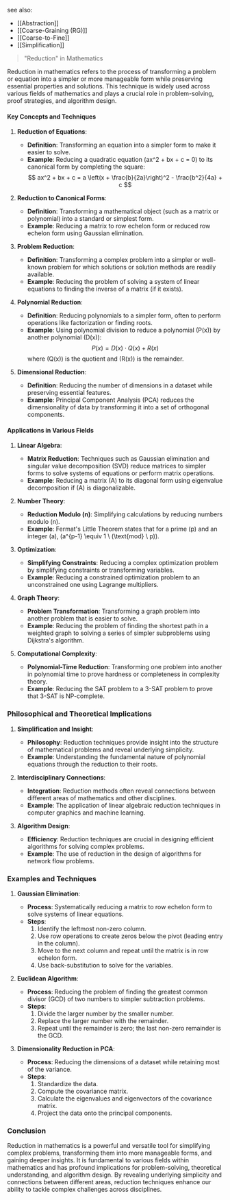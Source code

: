 see also:
- [[Abstraction]]
- [[Coarse-Graining (RG)]]
- [[Coarse-to-Fine]]
- [[Simplification]]

>"Reduction" in Mathematics

Reduction in mathematics refers to the process of transforming a problem or equation into a simpler or more manageable form while preserving essential properties and solutions. This technique is widely used across various fields of mathematics and plays a crucial role in problem-solving, proof strategies, and algorithm design. 

#### Key Concepts and Techniques

1. **Reduction of Equations**:
   - **Definition**: Transforming an equation into a simpler form to make it easier to solve.
   - **Example**: Reducing a quadratic equation \(ax^2 + bx + c = 0\) to its canonical form by completing the square:
     $$
     ax^2 + bx + c = a \left(x + \frac{b}{2a}\right)^2 - \frac{b^2}{4a} + c
     $$

2. **Reduction to Canonical Forms**:
   - **Definition**: Transforming a mathematical object (such as a matrix or polynomial) into a standard or simplest form.
   - **Example**: Reducing a matrix to row echelon form or reduced row echelon form using Gaussian elimination.

3. **Problem Reduction**:
   - **Definition**: Transforming a complex problem into a simpler or well-known problem for which solutions or solution methods are readily available.
   - **Example**: Reducing the problem of solving a system of linear equations to finding the inverse of a matrix (if it exists).

4. **Polynomial Reduction**:
   - **Definition**: Reducing polynomials to a simpler form, often to perform operations like factorization or finding roots.
   - **Example**: Using polynomial division to reduce a polynomial \(P(x)\) by another polynomial \(D(x)\):
     $$
     P(x) = D(x) \cdot Q(x) + R(x)
     $$
     where \(Q(x)\) is the quotient and \(R(x)\) is the remainder.

5. **Dimensional Reduction**:
   - **Definition**: Reducing the number of dimensions in a dataset while preserving essential features.
   - **Example**: Principal Component Analysis (PCA) reduces the dimensionality of data by transforming it into a set of orthogonal components.

#### Applications in Various Fields

1. **Linear Algebra**:
   - **Matrix Reduction**: Techniques such as Gaussian elimination and singular value decomposition (SVD) reduce matrices to simpler forms to solve systems of equations or perform matrix operations.
   - **Example**: Reducing a matrix \(A\) to its diagonal form using eigenvalue decomposition if \(A\) is diagonalizable.

2. **Number Theory**:
   - **Reduction Modulo \(n\)**: Simplifying calculations by reducing numbers modulo \(n\).
   - **Example**: Fermat's Little Theorem states that for a prime \(p\) and an integer \(a\), \(a^{p-1} \equiv 1 \ (\text{mod} \ p)\).

3. **Optimization**:
   - **Simplifying Constraints**: Reducing a complex optimization problem by simplifying constraints or transforming variables.
   - **Example**: Reducing a constrained optimization problem to an unconstrained one using Lagrange multipliers.

4. **Graph Theory**:
   - **Problem Transformation**: Transforming a graph problem into another problem that is easier to solve.
   - **Example**: Reducing the problem of finding the shortest path in a weighted graph to solving a series of simpler subproblems using Dijkstra's algorithm.

5. **Computational Complexity**:
   - **Polynomial-Time Reduction**: Transforming one problem into another in polynomial time to prove hardness or completeness in complexity theory.
   - **Example**: Reducing the SAT problem to a 3-SAT problem to prove that 3-SAT is NP-complete.

### Philosophical and Theoretical Implications

1. **Simplification and Insight**:
   - **Philosophy**: Reduction techniques provide insight into the structure of mathematical problems and reveal underlying simplicity.
   - **Example**: Understanding the fundamental nature of polynomial equations through the reduction to their roots.

2. **Interdisciplinary Connections**:
   - **Integration**: Reduction methods often reveal connections between different areas of mathematics and other disciplines.
   - **Example**: The application of linear algebraic reduction techniques in computer graphics and machine learning.

3. **Algorithm Design**:
   - **Efficiency**: Reduction techniques are crucial in designing efficient algorithms for solving complex problems.
   - **Example**: The use of reduction in the design of algorithms for network flow problems.

### Examples and Techniques

1. **Gaussian Elimination**:
   - **Process**: Systematically reducing a matrix to row echelon form to solve systems of linear equations.
   - **Steps**:
     1. Identify the leftmost non-zero column.
     2. Use row operations to create zeros below the pivot (leading entry in the column).
     3. Move to the next column and repeat until the matrix is in row echelon form.
     4. Use back-substitution to solve for the variables.

2. **Euclidean Algorithm**:
   - **Process**: Reducing the problem of finding the greatest common divisor (GCD) of two numbers to simpler subtraction problems.
   - **Steps**:
     1. Divide the larger number by the smaller number.
     2. Replace the larger number with the remainder.
     3. Repeat until the remainder is zero; the last non-zero remainder is the GCD.

3. **Dimensionality Reduction in PCA**:
   - **Process**: Reducing the dimensions of a dataset while retaining most of the variance.
   - **Steps**:
     1. Standardize the data.
     2. Compute the covariance matrix.
     3. Calculate the eigenvalues and eigenvectors of the covariance matrix.
     4. Project the data onto the principal components.

### Conclusion

Reduction in mathematics is a powerful and versatile tool for simplifying complex problems, transforming them into more manageable forms, and gaining deeper insights. It is fundamental to various fields within mathematics and has profound implications for problem-solving, theoretical understanding, and algorithm design. By revealing underlying simplicity and connections between different areas, reduction techniques enhance our ability to tackle complex challenges across disciplines.